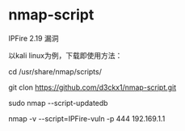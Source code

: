 # nmap-script
IPFire 2.19 漏洞

以kali linux为例，下载即使用方法：

cd /usr/share/nmap/scripts/

git clon https://github.com/d3ckx1/nmap-script.git

sudo nmap --script-updatedb

nmap -v --script=IPFire-vuln -p 444 192.169.1.1
